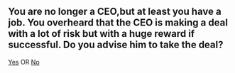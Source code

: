 ## You are no longer a CEO,but at least you have a job. You overheard that the CEO is making a deal with a lot of risk but with a huge reward if successful. Do you advise him to take the deal?

[Yes](manager.md) OR [No](banrupt.md)

